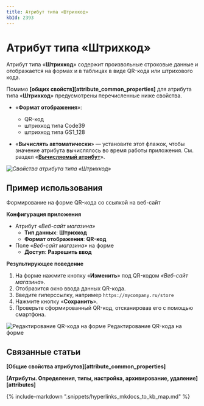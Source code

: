 ```yaml
---
title: Атрибут типа «Штрихкод»
kbId: 2393
---
```


# Атрибут типа «Штрихкод»

Атрибут типа «**Штрихкод**» содержит произвольные строковые данные и отображается на формах и в таблицах в виде QR-кода или штрихового кода.

Помимо **[общих свойств][attribute_common_properties]** для атрибута типа «**Штрихкод**» предусмотрены перечисленные ниже свойства.

- «**Формат отображения**»:

    - QR-код
    - штрихкод типа Code39
    - штрихкод типа GS1\_128
- «**Вычислять автоматически**» — установите этот флажок, чтобы значение атрибута вычислялось во время работы приложения. См. раздел «**[Вычисляемый атрибут](https://kb.comindware.ru/article.php?id=2254)**».

_![Свойства атрибута типа «Штрихкод»](https://kb.comindware.ru/assets/attribute_qrcode_properties.png)_

## Пример использования

Формирование на форме QR-кода со ссылкой на веб-сайт

**Конфигурация приложения**

- Атрибут *«Веб-сайт магазина»*
    - **Тип данных**: **Штрихкод**
    - **Формат отображения**: **QR-код**
- Поле *«Веб-сайт магазина»* на форме
    - **Доступ**: **Разрешить ввод**

**Результирующее поведение**

1. На форме нажмите кнопку «**Изменить**» под QR-кодом *«Веб-сайт магазина»*.
2. Отобразится окно ввода данных QR-кода.
3. Введите гиперссылку, например `https://mycompany.ru/store`
4. Нажмите кнопку «**Сохранить**».
5. Проверьте сформированный QR-код, отсканировав его с помощью смартфона.

![Редактирование QR-кода на форме](https://kb.comindware.ru/assets/attribute_qrcode_example.png)
Редактирование QR-кода на форме

## Связанные статьи

**[Общие свойства атрибутов][attribute_common_properties]**

**[Атрибуты. Определения, типы, настройка, архивирование, удаление][attributes]**



{% include-markdown ".snippets/hyperlinks_mkdocs_to_kb_map.md" %}
